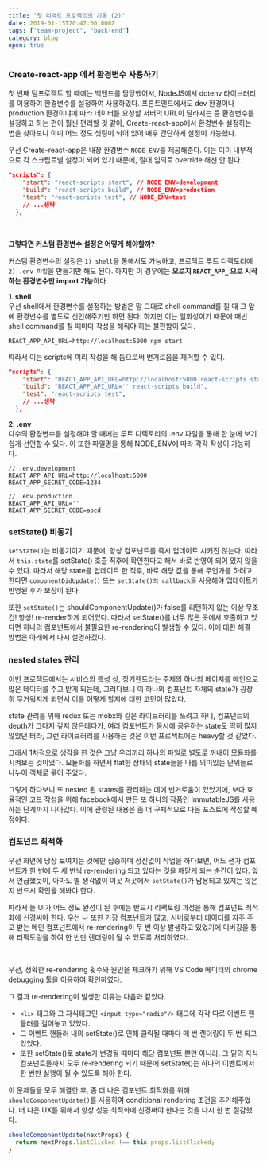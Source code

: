 ```yaml
---
title: "첫 리액트 프로젝트의 기록 (2)"
date: 2019-01-15T20:47:00.000Z
tags: ["team-project", "back-end"]
category: blog
open: true
---
```


### Create-react-app 에서 환경변수 사용하기

첫 번째 팀프로젝트 할 때에는 백엔드를 담당했어서, NodeJS에서 dotenv 라이브러리를 이용하여 환경변수를 설정하여 사용하였다.
프론트엔드에서도 dev 환경이나 production 환경이냐에 따라 데이터를 요청할 서버의 URL이 달라지는 등 환경변수를 설정하고 하는 편이 훨씬 편리할 것 같아, Create-react-app에서 환경변수 설정하는 법을 찾아보니 이미 어느 정도 셋팅이 되어 있어 매우 간단하게 설정이 가능했다.

우선 Create-react-app은 내장 환경변수 `NODE_ENV`를 제공해준다. 이는 이미 내부적으로 각 스크립트별 설정이 되어 있기 때문에, 절대 임의로 override 해선 안 된다.

```json
"scripts": {
    "start": "react-scripts start", // NODE_ENV=development
    "build": "react-scripts build", // NODE_ENV=production
    "test": "react-scripts test", // NODE_ENV=test
    // ...생략
  },
```

<br />

**그렇다면 커스텀 환경변수 설정은 어떻게 해야할까?**

커스텀 환경변수의 설정은 `1) shell`을 통해서도 가능하고, 프로젝트 루트 디렉토리에 `2) .env 파일`을 만들기만 해도 된다. 하지만 이 경우에는 **오로지 `REACT_APP_` 으로 시작하는 환경변수만 import 가능**하다.

**1. shell**  
우선 shell에서 환경변수를 설정하는 방법은 말 그대로 shell command를 칠 때 그 앞에 환경변수를 별도로 선언해주기만 하면 된다. 하지만 이는 일회성이기 때문에 매번 shell command를 칠 때마다 작성을 해줘야 하는 불편함이 있다.

```shell
REACT_APP_API_URL=http://localhost:5000 npm start
```

따라서 이는 scripts에 미리 작성을 해 둠으로써 번거로움을 제거할 수 있다.

```json
"scripts": {
    "start": "REACT_APP_API_URL=http://localhost:5000 react-scripts start",
    "build": "REACT_APP_API_URL='' react-scripts build",
    "test": "react-scripts test",
    // ...생략
  },
```

**2. .env**  
다수의 환경변수를 설정해야 할 때에는 루트 디렉토리의 .env 파일을 통해 한 눈에 보기 쉽게 선언할 수 있다. 이 또한 파일명을 통해 NODE_ENV에 따라 각각 작성이 가능하다.

```text
// .env.development
REACT_APP_API_URL=http://localhost:5000
REACT_APP_SECRET_CODE=1234

// .env.production
REACT_APP_API_URL=''
REACT_APP_SECRET_CODE=abcd
```

### setState() 비동기

`setState()`는 비동기이기 때문에, 항상 컴포넌트를 즉시 업데이트 시키진 않는다. 따라서 `this.state`를 setState() 호출 직후에 확인한다고 해서 바로 반영이 되어 있지 않을 수 있다. 따라서 해당 state를 업데이트 한 직후, 바로 해당 값을 통해 무언가를 하려고 한다면 `componentDidUpdate()` 또는 `setState()의 callback`을 사용해야 업데이트가 반영된 후가 보장이 된다.

또한 `setState()`는 shouldComponentUpdate()가 false를 리턴하지 않는 이상 무조건! 항상! re-render하게 되어있다. 따라서 setState()를 너무 많은 곳에서 호출하고 있다면 하나의 컴포넌트에서 불필요한 re-rendering이 발생할 수 있다. 이에 대한 해결 방법은 아래에서 다시 설명하겠다.

### nested states 관리

이번 프로젝트에서는 서비스의 특성 상, 장기렌트라는 주제의 하나의 페이지를 메인으로 많은 데이터를 주고 받게 되는데, 그러다보니 이 하나의 컴포넌트 자체의 state가 굉장히 무거워지게 되면서 이를 어떻게 할지에 대한 고민이 많았다.

state 관리를 위해 redux 또는 mobx와 같은 라이브러리를 쓰려고 하니, 컴포넌트의 depth가 그다지 깊지 않은데다가, 여러 컴포넌트가 동시에 공유하는 state도 딱히 많지 않았던 터라, 그런 라이브러리를 사용하는 것은 이번 프로젝트에는 heavy할 것 같았다.

그래서 1차적으로 생각을 한 것은 그냥 우리끼리 하나의 파일로 별도로 꺼내어 모듈화를 시켜보는 것이었다. 모듈화를 하면서 flat한 상태의 state들을 나름 의미있는 단위들로 나누어 객체로 묶어 주었다.

그렇게 하다보니 또 nested 된 states를 관리하는 데에 번거로움이 있었기에, 보다 효율적인 코드 작성을 위해 facebook에서 만든 또 하나의 작품인 ImmutableJS를 사용하는 단계까지 나아갔다. 이에 관련된 내용은 좀 더 구체적으로 다음 포스트에 작성할 예정이다.

### 컴포넌트 최적화

우선 화면에 당장 보여지는 것에만 집중하며 정신없이 작업을 하다보면, 어느 샌가 컴포넌트가 한 번에 두 세 번씩 re-rendering 되고 있다는 것을 깨닫게 되는 순간이 있다. 앞서 언급했듯이, 아마도 별 생각없이 이곳 저곳에서 `setState()`가 남용되고 있지는 않은지 반드시 확인을 해봐야 한다.

따라서 늘 UI가 어느 정도 완성이 된 후에는 반드시 리팩토링 과정을 통해 컴포넌트 최적화에 신경써야 한다. 우선 나 또한 가장 컴포넌트가 많고, 서버로부터 데이터를 자주 주고 받는 메인 컴포넌트에서 re-rendering이 두 번 이상 발생하고 있었기에 디버깅을 통해 리팩토링을 하여 한 번만 렌더링이 될 수 있도록 처리하였다.

<br />

우선, 정확한 re-rendering 횟수와 원인을 체크하기 위해 VS Code 에디터의 chrome debugging 툴을 이용하여 확인하였다.

그 결과 re-rendering이 발생한 이유는 다음과 같았다.

- `<li>` 태그와 그 자식태그인 `<input type="radio"/>` 태그에 각각 따로 이벤트 핸들러를 걸어놓고 있었다.
- 그 이벤트 핸들러 내의 setState()로 인해 클릭될 때마다 매 번 렌더링이 두 번 되고 있었다.
- 또한 setState()로 state가 변경될 때마다 해당 컴포넌트 뿐만 아니라, 그 밑의 자식 컴포넌트들까지 모두 re-rendering 되기 때문에 setState()는 하나의 이벤트에서 한 번만 실행이 될 수 있도록 해야 한다.

이 문제들을 모두 해결한 후, 좀 더 나은 컴포넌트 최적화를 위해 `shouldComponentUpdate()`를 사용하여 conditional rendering 조건을 추가해주었다. 더 나은 UX를 위해서 항상 성능 최적화에 신경써야 한다는 것을 다시 한 번 절감했다.

```javascript
shouldComponentUpdate(nextProps) {
  return nextProps.listClicked !== this.props.listClicked;
}
```

